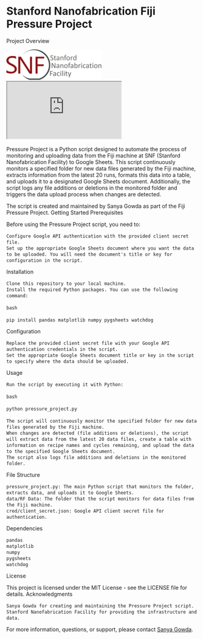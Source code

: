 # Stanford Nanofabrication Fiji Pressure Project
Project Overview

<img src="./assets/SNFLogo-2018.png" width="250" />

<iframe src="https://docs.google.com/spreadsheets/d/e/2PACX-1vR0ok_hVpmRqSa9o4dTWDjr0YvhzICw2nR-NOzhLhh4TXdED3MGM4hSHHA8tJIGTx_eq97OY6Qw8EIx/pubhtml?widget=true&amp;headers=false"></iframe>

Pressure Project is a Python script designed to automate the process of monitoring and uploading data from the Fiji machine at SNF (Stanford Nanofabrication Facility) to Google Sheets. This script continuously monitors a specified folder for new data files generated by the Fiji machine, extracts information from the latest 20 runs, formats this data into a table, and uploads it to a designated Google Sheets document. Additionally, the script logs any file additions or deletions in the monitored folder and triggers the data upload process when changes are detected.

The script is created and maintained by Sanya Gowda as part of the Fiji Pressure Project.
Getting Started
Prerequisites

Before using the Pressure Project script, you need to:

    Configure Google API authentication with the provided client secret file.
    Set up the appropriate Google Sheets document where you want the data to be uploaded. You will need the document's title or key for configuration in the script.

Installation

    Clone this repository to your local machine.
    Install the required Python packages. You can use the following command:

    bash

    pip install pandas matplotlib numpy pygsheets watchdog

Configuration

    Replace the provided client secret file with your Google API authentication credentials in the script.
    Set the appropriate Google Sheets document title or key in the script to specify where the data should be uploaded.

Usage

    Run the script by executing it with Python:

    bash

    python pressure_project.py

    The script will continuously monitor the specified folder for new data files generated by the Fiji machine.
    When changes are detected (file additions or deletions), the script will extract data from the latest 20 data files, create a table with information on recipe names and cycles remaining, and upload the data to the specified Google Sheets document.
    The script also logs file additions and deletions in the monitored folder.

File Structure

    pressure_project.py: The main Python script that monitors the folder, extracts data, and uploads it to Google Sheets.
    data/RF Data: The folder that the script monitors for data files from the Fiji machine.
    cred/client_secret.json: Google API client secret file for authentication.

Dependencies

    pandas
    matplotlib
    numpy
    pygsheets
    watchdog

License

This project is licensed under the MIT License - see the LICENSE file for details.
Acknowledgments

    Sanya Gowda for creating and maintaining the Pressure Project script.
    Stanford Nanofabrication Facility for providing the infrastructure and data.

For more information, questions, or support, please contact [Sanya Gowda](mailto:sangowda@stanford.edu).
